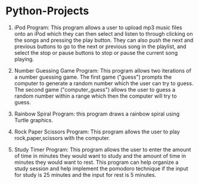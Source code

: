 # Python-Projects

1. iPod Program: This program allows a user to upload mp3 music files onto an iPod which they can then select and listen to through clicking on the songs and pressing the play button. They can also push the next and previous buttons to go to the next or previous song in the playlist, and select the stop or pause buttons to stop or pause the current song playing. 


2. Number Guessing Game Program: This program allows two iterations of a number guessing game. The first game ("guess") prompts the computer to generate a random number which the user can try to guess. The second game ("computer_guess") allows the user to guess a random number within a range which then the computer will try to guess. 


3. Rainbow Spiral Program: this program draws a rainbow spiral using Turtle graphics.


4. Rock Paper Scissors Program: This program allows the user to play rock,paper,scissors with the computer.


5. Study Timer Program: This program allows the user to enter the amount of time in minutes they would want to study and the amount of time in minutes they would want to rest. This program can help organize a study session and help implement the pomodoro technique if the input for study is 25 minutes and the input for rest is 5 minutes.
